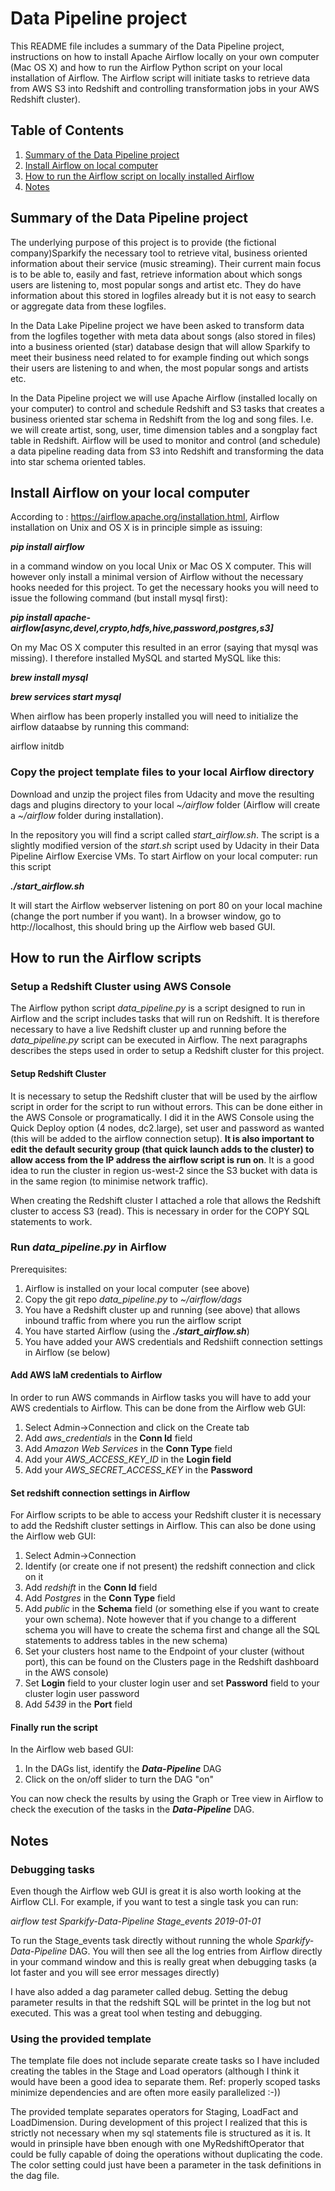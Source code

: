 # Data Pipeline project
This README file includes a summary of the Data Pipeline project, instructions on how to install Apache Airflow locally on your own computer (Mac OS X) and how to run the Airflow Python script on your local installation of Airflow. The Airflow script will initiate tasks to retrieve data from AWS S3 into Redshift and controlling transformation jobs in your AWS Redshift cluster).

## Table of Contents

1. [Summary of the Data Pipeline project](#summary)
2. [Install Airflow on local computer](#local_airflow)
3. [How to run the Airflow script on locally installed Airflow](#run)
4. [Notes](#notes)

## <a name="summary"></a>Summary of the Data Pipeline project
The underlying purpose of this project is to provide (the fictional company)Sparkify the necessary tool to retrieve vital, business oriented information about their service (music streaming). Their current main focus is to be able to, easily and fast, retrieve information about which songs users are listening to, most popular songs and artist etc. They do have information about this stored in logfiles already but it is not easy to search or aggregate data from these logfiles. 

In the Data Lake Pipeline project we have been asked to transform data from the logfiles together with meta data about songs (also stored in files) into a business oriented (star) database design that will allow Sparkify to meet their business need related to for example finding out which songs their users are listening to and when, the most popular songs and artists etc.

In the Data Pipeline project we will use Apache Airflow (installed locally on your computer) to control and schedule Redshift and S3 tasks that creates a business oriented star schema in Redshift from the log and song files. I.e. we will create artist, song, user, time dimension tables and a songplay fact table in Redshift. Airflow will be used to monitor and control (and schedule) a data pipeline reading data from S3 into Redshift and transforming the data into star schema oriented tables.

## <a name="local_airflow"></a>Install Airflow on your local computer
According to : https://airflow.apache.org/installation.html, Airflow installation on Unix and OS X is in principle simple as issuing:

***pip install airflow***

in a command window on you local Unix or Mac OS X computer. This will however only install a minimal version of Airflow without the necessary hooks needed for this project. To get the necessary hooks you will need to issue the following command (but install mysql first):

***pip install apache-airflow\[async,devel,crypto,hdfs,hive,password,postgres,s3\]***

On my Mac OS X computer this resulted in an error (saying that mysql was missing). I therefore installed MySQL and started MySQL like this:

***brew install mysql***

***brew services start mysql***

When airflow has been properly installed you will need to initialize the airflow dataabse by running this command:

airflow initdb

### Copy the project template files to your local Airflow directory
Download and unzip the project files from Udacity and move the resulting dags and plugins directory to your local _~/airflow_ folder (Airflow will create a _~/airflow_ folder during installation).

In the repository you will find a script called _start\_airflow.sh_. The script is a slightly modified version of the _start.sh_ script used by Udacity in their Data Pipeline Airflow Exercise VMs. To start Airflow on your local computer: run this script

***./start_airflow.sh***

It will start the Airflow webserver listening on port 80 on your local machine (change the port number if you want). In a browser window, go to http://localhost, this should bring up the Airflow web based GUI.

## <a name="run"></a>How to run the Airflow scripts

### Setup a Redshift Cluster using AWS Console
The Airflow python script _data\_pipeline.py_ is a script designed to run in Airflow and the script includes tasks that will run on Redshift. It is therefore necessary to have a live Redshift cluster up and running before the _data\_pipeline.py_ script can be executed in Airflow. The next paragraphs describes the steps used in order to setup a Redshift cluster for this project.

#### Setup Redshift Cluster
It is  necessary to setup the Redshift cluster that will be used by the airflow script in order for the script to run without errors. This can be done either in the AWS Console or programatically. I did it in the AWS Console using the Quick Deploy option (4 nodes, dc2.large), set user and password as wanted (this will be added to the airflow connection setup). **It is also important to edit the default security group (that quick launch adds to the cluster) to allow access from the IP address the airflow script is run on**. It is a good idea to run the cluster in region us-west-2 since the S3 bucket with data is in the same region (to minimise network traffic).

When creating the Redshift cluster I attached a role that allows the Redshift cluster to access S3 (read). This is necessary in order for the COPY SQL statements to work.

### Run _data\_pipeline.py_ in Airflow
Prerequisites:
1. Airflow is installed on your local computer (see above)
2. Copy the git repo *data_pipeline.py* to *~/airflow/dags*
3. You have a Redshift cluster up and running (see above) that allows inbound traffic from where you run the airflow script
4. You have started Airflow (using the ***./start_airflow.sh***)
5. You have added your AWS credentials and Redshiift connection settings in Airflow (se below)

#### Add AWS IaM credentials to Airflow
In order to run AWS commands in Airflow tasks you will have to add your AWS credentials to Airflow. This can be done from the Airflow web GUI:
1. Select Admin->Connection and click on the Create tab
2. Add *aws_credentials* in the **Conn Id** field
3. Add *Amazon Web Services* in the **Conn Type** field
4. Add your *AWS_ACCESS_KEY_ID* in the **Login field**
5. Add your *AWS_SECRET_ACCESS_KEY* in the **Password** 

#### Set redshift connection settings in Airflow
For Airflow scripts to be able to access your Redshift cluster it is necessary to add the Redshift cluster settings in Airflow. This can also be done using the Airflow web GUI:
1. Select Admin->Connection
2. Identify (or create one if not present) the redshift connection and click on it
3. Add *redshift* in the **Conn Id** field
4. Add *Postgres* in the **Conn Type** field
5. Add *public* in the **Schema** field (or something else if you want to create your own schema). Note however that if you change to a different schema you will have to create the schema first and change all the SQL statements to address tables in the new schema)
6. Set your clusters host name to the Endpoint of your cluster (without port), this can be found on the Clusters page in the Redshift dashboard in the AWS console)
7. Set **Login** field to your cluster login user and set **Password** field to your cluster login user password
8. Add *5439* in the **Port** field

#### Finally run the script
In the Airflow web based GUI:
1. In the DAGs list, identify the ***Data-Pipeline*** DAG
2. Click on the on/off slider to turn the DAG "on"

You can now check the results by using the Graph or Tree view in Airflow to check the execution of the tasks in the ***Data-Pipeline*** DAG.

## <a name="notes"></a>Notes
### Debugging tasks
Even though the Airflow web GUI is great it is also worth looking at the Airflow CLI. For example, if you want to test a single task you can run:

*airflow test Sparkify-Data-Pipeline Stage_events 2019-01-01*

To run the Stage_events task directly without running the whole *Sparkify-Data-Pipeline* DAG. You will then see all the log entries from Airflow directly in your command window and this is really great when debugging tasks (a lot faster and you will see error messages directly)

I have also added a dag parameter called debug. Setting the debug parameter results in that the redshift SQL will be printet in the log but not executed. This was a great tool when testing and debugging.

### Using the provided template
The template file does not include separate create tasks so I have included creating the tables in the Stage and Load operators (although I think it would have been a good idea to separate them. Ref: properly scoped tasks minimize dependencies and are often more easily parallelized :-))

The provided template separates operators for Staging, LoadFact and LoadDimension. During development of this project I realized that this is strictly not necessary when my sql statements file is structured as it is. It would in prinsiple have bben enough with one MyRedshiftOperator that could be fully capable of doing the operations without duplicating the code. The color setting could just have been a parameter in the task definitions in the dag file.


